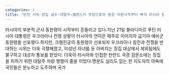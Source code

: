 ```yaml
---
categories: i
title: "반전 시위·징집 실수·대탈주→젤렌스키 무덤으로의 동원 비판시작부터 삐걱 러시아 동원령 KDF World"
---
```

러시아의 부분적 군사 동원령이 시작부터 흔들리고 있다.지난 21일 블라디미르 푸틴 러시아 대통령은 우크라이나 전쟁 상황이 러시아의 연이은 패주로 이어지자 급기야 예비군 동원령을 선포했다.하지만, 크렘린궁의 동원령이 선포되자 우크라이나 참전과 전쟁을 반대하는 시위는 더욱 극렬해졌고, 미성년 자녀를 둔 아버지는 징집 대상에서 제외됨에도 불구하고 대상자 통보를 받았다. 더욱이 러시아와 인접한 핀란드 국경 검문소에는 징집을 피하기 위한 대탈주 차량 행렬이 줄을 이었다.명분도 실리도 없는 한 지도자의 야욕에 국민들은 분노하고 도주하며 국가